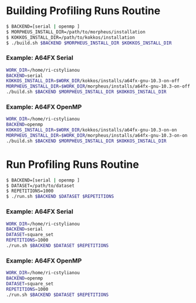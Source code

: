 # Building Profiling Runs Routine

```sh
$ BACKEND=[serial | openmp ]
$ MORPHEUS_INSTALL_DIR=/path/to/morpheus/installation
$ KOKKOS_INSTALL_DIR=/path/to/kokkos/installation
$ ./build.sh $BACKEND $MORPHEUS_INSTALL_DIR $KOKKOS_INSTALL_DIR
```

### Example: A64FX Serial
```sh
WORK_DIR=/home/ri-cstylianou
BACKEND=serial
KOKKOS_INSTALL_DIR=$WORK_DIR/kokkos/installs/a64fx-gnu-10.3-on-off
MORPHEUS_INSTALL_DIR=$WORK_DIR/morpheus/installs/a64fx-gnu-10.3-on-off
./build.sh $BACKEND $MORPHEUS_INSTALL_DIR $KOKKOS_INSTALL_DIR
```

### Example: A64FX OpenMP
```sh
WORK_DIR=/home/ri-cstylianou
BACKEND=openmp
KOKKOS_INSTALL_DIR=$WORK_DIR/kokkos/installs/a64fx-gnu-10.3-on-on
MORPHEUS_INSTALL_DIR=$WORK_DIR/morpheus/installs/a64fx-gnu-10.3-on-on
./build.sh $BACKEND $MORPHEUS_INSTALL_DIR $KOKKOS_INSTALL_DIR
```

# Run Profiling Runs Routine

```sh
$ BACKEND=[serial | openmp ]
$ DATASET=/path/to/dataset
$ REPETITIONS=1000
$ ./run.sh $BACKEND $DATASET $REPETITIONS
```

### Example: A64FX Serial
```sh
WORK_DIR=/home/ri-cstylianou
BACKEND=serial
DATASET=square_set
REPETITIONS=1000
./run.sh $BACKEND $DATASET $REPETITIONS
```

### Example: A64FX OpenMP
```sh
WORK_DIR=/home/ri-cstylianou
BACKEND=openmp
DATASET=square_set
REPETITIONS=1000
./run.sh $BACKEND $DATASET $REPETITIONS
```